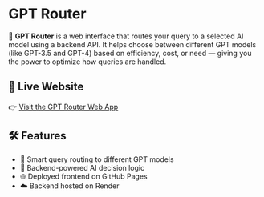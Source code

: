 # GPT Router

🎯 **GPT Router** is a web interface that routes your query to a selected AI model using a backend API. It helps choose between different GPT models (like GPT-3.5 and GPT-4) based on efficiency, cost, or need — giving you the power to optimize how queries are handled.

## 🚀 Live Website

👉 [Visit the GPT Router Web App](https://manyasah.github.io/GPT-Router/)

## 🛠 Features

- 🔀 Smart query routing to different GPT models
- 🧠 Backend-powered AI decision logic
- 🌐 Deployed frontend on GitHub Pages
- ☁️ Backend hosted on Render
